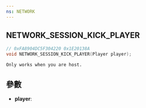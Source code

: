 ```yaml
---
ns: NETWORK
---
```

## NETWORK_SESSION_KICK_PLAYER

```c
// 0xFA8904DC5F304220 0x1E20138A
void NETWORK_SESSION_KICK_PLAYER(Player player);
```

```
Only works when you are host.  
```

## 參數
* **player**: 

